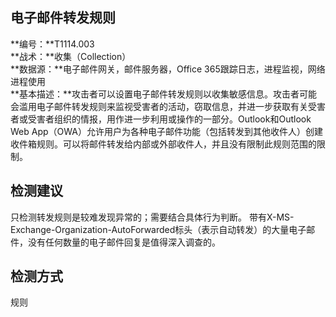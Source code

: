 ## 电子邮件转发规则
  
**编号：**T1114.003  
**战术：**收集（Collection）  
**数据源：**电子邮件网关，邮件服务器，Office 365跟踪日志，进程监视，网络进程使用  
**基本描述：**攻击者可以设置电子邮件转发规则以收集敏感信息。攻击者可能会滥用电子邮件转发规则来监视受害者的活动，窃取信息，并进一步获取有关受害者或受害者组织的情报，用作进一步利用或操作的一部分。Outlook和Outlook Web App（OWA）允许用户为各种电子邮件功能（包括转发到其他收件人）创建收件箱规则。可以将邮件转发给内部或外部收件人，并且没有限制此规则范围的限制。  
## 检测建议  
只检测转发规则是较难发现异常的；需要结合具体行为判断。
带有X-MS-Exchange-Organization-AutoForwarded标头（表示自动转发）的大量电子邮件，没有任何数量的电子邮件回复是值得深入调查的。  
## 检测方式  
规则